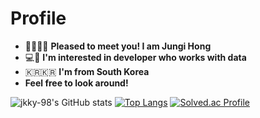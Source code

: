 
# Profile
* 👋🏼👋🏼  **Pleased to meet you! I am Jungi Hong**<br>
* 💻🤖  **I'm interested in developer who works with data**<br>
* 🇰🇷🇰🇷  **I'm from South Korea** <br>
* **Feel free to look around!**

![jkky-98's GitHub stats](https://github-readme-stats.vercel.app/api?username=jkky-98&show_icons=true&theme=radical)
[![Top Langs](https://github-readme-stats.vercel.app/api/top-langs/?username=anuraghazra&&layout=compact)](https://github.com/anuraghazra/github-readme-stats)
[![Solved.ac Profile](http://mazassumnida.wtf/api/generate_badge?boj=aal2525)](https://solved.ac/aal2525)
